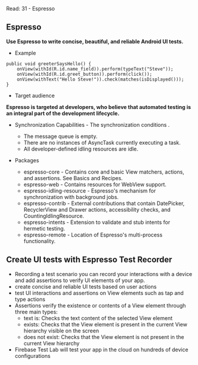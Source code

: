 Read: 31 - Espresso

## Espresso 

**Use Espresso to write concise, beautiful, and reliable Android UI tests.**

- Example 

```@Test
public void greeterSaysHello() {
    onView(withId(R.id.name_field)).perform(typeText("Steve"));
    onView(withId(R.id.greet_button)).perform(click());
    onView(withText("Hello Steve!")).check(matches(isDisplayed()));
}
```

- Target audience

**Espresso is targeted at developers, who believe that automated testing is an integral part of the development lifecycle.**

-  Synchronization Capabilities - The synchronization conditions .
    - The message queue is empty.
    - There are no instances of AsyncTask currently executing a task.
    - All developer-defined idling resources are idle.

- Packages
  - espresso-core - Contains core and basic View matchers, actions, and assertions. See Basics and Recipes.
  - espresso-web - Contains resources for WebView support.
  - espresso-idling-resource - Espresso's mechanism for synchronization with background jobs.
  - espresso-contrib - External contributions that contain DatePicker, RecyclerView and Drawer actions, accessibility checks, and CountingIdlingResource.
  - espresso-intents - Extension to validate and stub intents for hermetic testing.
  - espresso-remote - Location of Espresso's multi-process functionality.
  
## Create UI tests with Espresso Test Recorder

- Recording a test scenario you can record your interactions with a device and add assertions to verify UI elements of your app.
- create concise and reliable UI tests based on user actions
- test UI interactions and assertions on View elements such as tap and type actions
- Assertions verify the existence or contents of a View element through three main types:
  - text is: Checks the text content of the selected View element
  - exists: Checks that the View element is present in the current View hierarchy visible on the screen
  - does not exist: Checks that the View element is not present in the current View hierarchy
- Firebase Test Lab will test your app in the cloud on hundreds of device configurations
